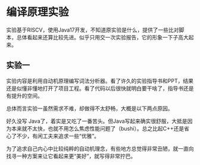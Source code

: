 # 编译原理实验
实验基于RISCV，使用Java17开发，不知道原实验是什么，提供了一些比对脚本，总体看起来还算比较先进。似乎只用交一次实验报告，它的形象一下子高大起来。

## 实验一
实验内容是利用自动机原理编写词法分析器。看了许久的实验指导书和PPT，结果还是似懂非懂地打开了项目工程。看了代码以后很快就明白要干啥了，指导书还是有提升的空间。

总体而言实验一虽然需求不难，却做得不太舒畅，大概是以下两点原因。

好久没写 Java了，着实是又吃了一番苦头。但Java写起来确实很舒服，大抵是因为本来就不太快，也就不用怎么焦虑性能问题了（bushi）。总之比起C++还是省心了不少，有闲工夫来追求一些“优雅”。

为了追求自己内心中比较纯粹的自动机理念，有些地方总觉得非常丑陋，就一直向找寻一种方案来让它看起来更“美好”，就写得非常拧巴。
